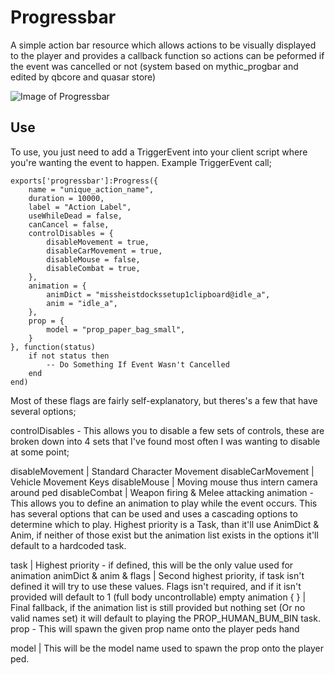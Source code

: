 # Progressbar
A simple action bar resource which allows actions to be visually displayed to the player and provides a callback function so actions can be peformed if the event was cancelled or not (system based on mythic_progbar and edited by qbcore and quasar store)

![Image of Progressbar](https://i.imgur.com/3gQN1pL.png)

## Use
To use, you just need to add a TriggerEvent into your client script where you're wanting the event to happen. Example TriggerEvent call;

    exports['progressbar']:Progress({
        name = "unique_action_name",
        duration = 10000,
        label = "Action Label",
        useWhileDead = false,
        canCancel = false,
        controlDisables = {
            disableMovement = true,
            disableCarMovement = true,
            disableMouse = false,
            disableCombat = true,
        },
        animation = {
            animDict = "missheistdockssetup1clipboard@idle_a",
            anim = "idle_a",
        },
        prop = {
            model = "prop_paper_bag_small",
        }
    }, function(status)
        if not status then
            -- Do Something If Event Wasn't Cancelled
        end
    end)
Most of these flags are fairly self-explanatory, but theres's a few that have several options;

controlDisables - This allows you to disable a few sets of controls, these are broken down into 4 sets that I've found most often I was wanting to disable at some point;

disableMovement | Standard Character Movement
disableCarMovement | Vehicle Movement Keys
disableMouse | Moving mouse thus intern camera around ped
disableCombat | Weapon firing & Melee attacking
animation - This allows you to define an animation to play while the event occurs. This has several options that can be used and uses a cascading options to determine which to play. Highest priority is a Task, than it'll use AnimDict & Anim, if neither of those exist but the animation list exists in the options it'll default to a hardcoded task.

task | Highest priority - if defined, this will be the only value used for animation
animDict & anim & flags | Second highest priority, if task isn't defined it will try to use these values. Flags isn't required, and if it isn't provided will default to 1 (full body uncontrollable)
empty animation { } | Final fallback, if the animation list is still provided but nothing set (Or no valid names set) it will default to playing the PROP_HUMAN_BUM_BIN task.
prop - This will spawn the given prop name onto the player peds hand

model | This will be the model name used to spawn the prop onto the player ped.
